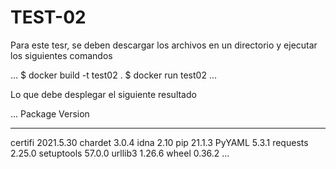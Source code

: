# TEST-02

Para este tesr, se deben descargar los archivos en un directorio y ejecutar los siguientes comandos

...
$ docker build -t test02 .
$ docker run test02
...

Lo que debe desplegar el siguiente resultado

...
Package    Version
---------- ---------
certifi    2021.5.30
chardet    3.0.4
idna       2.10
pip        21.1.3
PyYAML     5.3.1
requests   2.25.0
setuptools 57.0.0
urllib3    1.26.6
wheel      0.36.2
...

